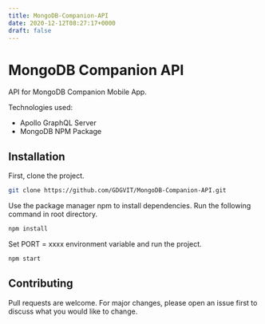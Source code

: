```yaml
---
title: MongoDB-Companion-API
date: 2020-12-12T08:27:17+0000
draft: false
---
```

# MongoDB Companion API
API for MongoDB Companion Mobile App.

Technologies used:
- Apollo GraphQL Server
- MongoDB NPM Package

## Installation

First, clone the project.

```bash
git clone https://github.com/GDGVIT/MongoDB-Companion-API.git
```
Use the package manager npm to install dependencies.
Run the following command in root directory.

```bash
npm install
```
Set PORT = xxxx environment variable and run the project.

```bash
npm start
```

## Contributing
Pull requests are welcome. For major changes, please open an issue first to discuss what you would like to change.
